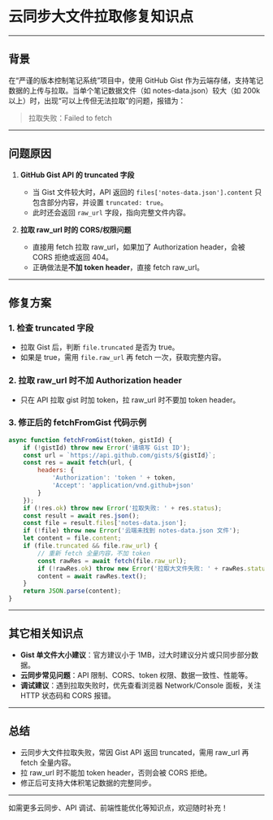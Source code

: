 # 云同步大文件拉取修复知识点

---

## 背景

在“严谨的版本控制笔记系统”项目中，使用 GitHub Gist 作为云端存储，支持笔记数据的上传与拉取。当单个笔记数据文件（如 notes-data.json）较大（如 200k 以上）时，出现“可以上传但无法拉取”的问题，报错为：

> 拉取失败：Failed to fetch

---

## 问题原因

1. **GitHub Gist API 的 truncated 字段**
   - 当 Gist 文件较大时，API 返回的 `files['notes-data.json'].content` 只包含部分内容，并设置 `truncated: true`。
   - 此时还会返回 `raw_url` 字段，指向完整文件内容。

2. **拉取 raw_url 时的 CORS/权限问题**
   - 直接用 fetch 拉取 raw_url，如果加了 Authorization header，会被 CORS 拒绝或返回 404。
   - 正确做法是**不加 token header**，直接 fetch raw_url。

---

## 修复方案

### 1. 检查 truncated 字段
- 拉取 Gist 后，判断 `file.truncated` 是否为 true。
- 如果是 true，需用 `file.raw_url` 再 fetch 一次，获取完整内容。

### 2. 拉取 raw_url 时不加 Authorization header
- 只在 API 拉取 gist 时加 token，拉 raw_url 时不要加 token header。

### 3. 修正后的 fetchFromGist 代码示例
```js
async function fetchFromGist(token, gistId) {
    if (!gistId) throw new Error('请填写 Gist ID');
    const url = `https://api.github.com/gists/${gistId}`;
    const res = await fetch(url, {
        headers: {
            'Authorization': 'token ' + token,
            'Accept': 'application/vnd.github+json'
        }
    });
    if (!res.ok) throw new Error('拉取失败: ' + res.status);
    const result = await res.json();
    const file = result.files['notes-data.json'];
    if (!file) throw new Error('云端未找到 notes-data.json 文件');
    let content = file.content;
    if (file.truncated && file.raw_url) {
        // 重新 fetch 全量内容，不加 token
        const rawRes = await fetch(file.raw_url);
        if (!rawRes.ok) throw new Error('拉取大文件失败: ' + rawRes.status);
        content = await rawRes.text();
    }
    return JSON.parse(content);
}
```

---

## 其它相关知识点

- **Gist 单文件大小建议**：官方建议小于 1MB，过大时建议分片或只同步部分数据。
- **云同步常见问题**：API 限制、CORS、token 权限、数据一致性、性能等。
- **调试建议**：遇到拉取失败时，优先查看浏览器 Network/Console 面板，关注 HTTP 状态码和 CORS 报错。

---

## 总结

- 云同步大文件拉取失败，常因 Gist API 返回 truncated，需用 raw_url 再 fetch 全量内容。
- 拉 raw_url 时不能加 token header，否则会被 CORS 拒绝。
- 修正后可支持大体积笔记数据的完整同步。

---

如需更多云同步、API 调试、前端性能优化等知识点，欢迎随时补充！ 